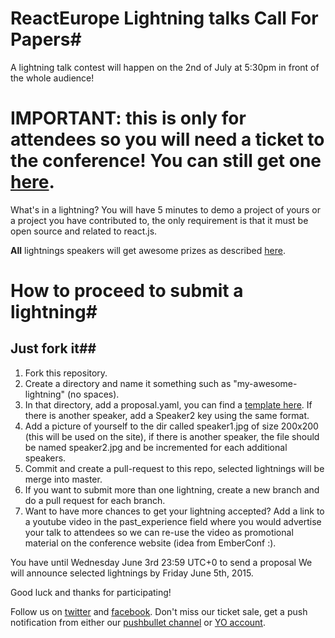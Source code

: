 # ReactEurope Lightning talks Call For Papers#

A lightning talk contest will happen on the 2nd of July at 5:30pm in front of the whole audience!

# IMPORTANT: this is only for attendees so you will need a ticket to the conference! You can still get one [here](https://eventlama.com/#/events/reacteurope/tickets).

What's in a lightning? You will have 5 minutes to demo a project of yours or a project you have contributed to, the only requirement is that it must be open source and related to react.js.

**All** lightnings speakers will get awesome prizes as described [here](https://medium.com/@patcito/our-reacteurope-lightning-talks-contest-prizes-61c786e28864).


# How to proceed to submit a lightning#

## Just fork it##

 1. Fork this repository.
 2. Create a directory and name it something such as "my-awesome-lightning" (no spaces).
 3. In that directory, add a proposal.yaml, you can find a [template here](https://github.com/react-europe/cfp-lightnings-2015/blob/master/lightning-sample/proposal.yaml). If there is another speaker, add a Speaker2 key using the same format.
 4. Add a picture of yourself to the dir called speaker1.jpg of size 200x200 (this will be used on the site), if there is another speaker, the file should be named speaker2.jpg and be incremented for each additional speakers.
 5. Commit and create a pull-request to this repo, selected lightnings will be merge into master.
 6. If you want to submit more than one lightning, create a new branch and do a pull request for each branch.
 7. Want to have more chances to get your lightning accepted? Add a link to a youtube video in the past_experience field where you would advertise your talk to attendees so we can re-use the video as promotional material on the conference website (idea from EmberConf :).

You have until Wednesday June 3rd 23:59 UTC+0 to send a proposal
We will announce selected lightnings by Friday June 5th, 2015.

Good luck and thanks for participating!

Follow us on [twitter](https://twitter.com/reacteurope) and [facebook](https://www.facebook.com/ReactEurope).
Don't miss our ticket sale, get a push notification from either our [pushbullet channel](https://www.pushbullet.com/channel?tag=reacteurope) or [YO account](http://www.justyo.co/REACTEUROPE/).
